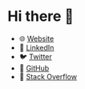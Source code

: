 # Hi there 👋

- 🌐 [Website](https://www.clementfleury.me/)
- 👔 [LinkedIn](https://www.linkedin.com/in/clementfleury/)
- 🐦 [Twitter](https://twitter.com/f13uryc)
- 🐙 [GitHub](https://github.com/fleuryc/)
- 🤷 [Stack Overflow](https://stackoverflow.com/users/1415232/fleuryc/)
